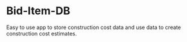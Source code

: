 # Bid-Item-DB
Easy to use app to store construction cost data and use data to create construction cost estimates.
